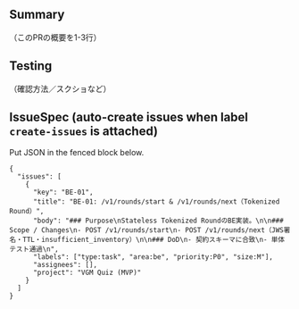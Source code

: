 ## Summary
（このPRの概要を1-3行）

## Testing
（確認方法／スクショなど）

## IssueSpec (auto-create issues when label `create-issues` is attached)
Put JSON in the fenced block below.

```issuespec-json
{
  "issues": [
    {
      "key": "BE-01",
      "title": "BE-01: /v1/rounds/start & /v1/rounds/next（Tokenized Round）",
      "body": "### Purpose\nStateless Tokenized RoundのBE実装。\n\n### Scope / Changes\n- POST /v1/rounds/start\n- POST /v1/rounds/next（JWS署名・TTL・insufficient_inventory）\n\n### DoD\n- 契約スキーマに合致\n- 単体テスト通過\n",
      "labels": ["type:task", "area:be", "priority:P0", "size:M"],
      "assignees": [],
      "project": "VGM Quiz (MVP)"
    }
  ]
}
```